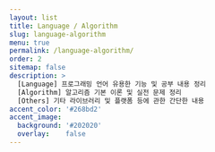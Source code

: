```yaml
---
layout: list
title: Language / Algorithm
slug: language-algorithm
menu: true
permalink: /language-algorithm/
order: 2
sitemap: false
description: >
  [Language] 프로그래밍 언어 유용한 기능 및 공부 내용 정리   
  [Algorithm] 알고리즘 기본 이론 및 실전 문제 정리   
  [Others] 기타 라이브러리 및 플랫폼 등에 관한 간단한 내용
accent_color: '#268bd2'
accent_image:
  background: '#202020'
  overlay:    false
---
```

